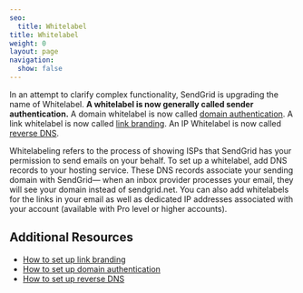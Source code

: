 ```yaml
---
seo:
  title: Whitelabel
title: Whitelabel
weight: 0
layout: page
navigation:
  show: false
---
```


In an attempt to clarify complex functionality, SendGrid is upgrading the name of Whitelabel. **A whitelabel is now generally called sender authentication.** A domain whitelabel is now called [domain authentication]({{root_url}}/help-support/sending-email/how-to-set-up-domain-authentication/). A link whitelabel is now called [link branding]({{root_url}}/help-support/sending-email/how-to-set-up-link-branding/). An IP Whitelabel is now called [reverse DNS]({{root_url}}/help-support/sending-email/how-to-set-up-reverse-dns/).

Whitelabeling refers to the process of showing ISPs that SendGrid has your permission to send emails on your behalf. To set up a whitelabel, add DNS records to your hosting service. These DNS records associate your sending domain with SendGrid— when an inbox provider processes your email, they will see your domain instead of sendgrid.net. You can also add whitelabels for the links in your email as well as dedicated IP addresses associated with your account (available with Pro level or higher accounts).

## 	Additional Resources

- [How to set up link branding]({{root_url}}/help-support/sending-email/how-to-set-up-link-branding/)
- [How to set up domain authentication]({{root_url}}/help-support/sending-email/how-to-set-up-domain-authentication/)
- [How to set up reverse DNS]({{root_url}}/help-support/sending-email/how-to-set-up-reverse-dns/)
